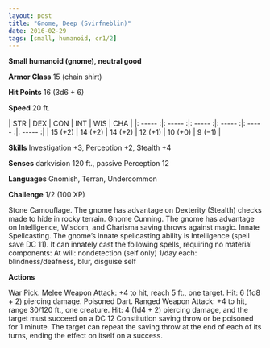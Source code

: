 ```yaml
---
layout: post
title: "Gnome, Deep (Svirfneblin)"
date: 2016-02-29
tags: [small, humanoid, cr1/2]
---
```


**Small humanoid (gnome), neutral good**

**Armor Class** 15 (chain shirt)

**Hit Points** 16 (3d6 + 6)

**Speed** 20 ft.

|   STR   |   DEX   |   CON   |   INT   |   WIS   |   CHA   |
|: ----- :|: ----- :|: ----- :|: ----- :|: ----- :|: ----- :|
| 15 (+2) | 14 (+2) | 14 (+2) | 12 (+1) | 10 (+0) | 9 (−1) |

**Skills** Investigation +3, Perception +2, Stealth +4 

**Senses** darkvision 120 ft., passive Perception 12 

**Languages** Gnomish, Terran, Undercommon 

**Challenge** 1/2 (100 XP)

Stone Camouflage. The gnome has advantage on Dexterity (Stealth) checks made to hide in rocky terrain. Gnome Cunning. The gnome has advantage on Intelligence, Wisdom, and Charisma saving throws against magic. Innate Spellcasting. The gnome’s innate spellcasting ability is Intelligence (spell save DC 11). It can innately cast the following spells, requiring no material components: At will: nondetection (self only) 1/day each: blindness/deafness, blur, disguise self 

**Actions**

War Pick. Melee Weapon Attack: +4 to hit, reach 5 ft., one target. Hit: 6 (1d8 + 2) piercing damage. Poisoned Dart. Ranged Weapon Attack: +4 to hit, range 30/120 ft., one creature. Hit: 4 (1d4 + 2) piercing damage, and the target must succeed on a DC 12 Constitution saving throw or be poisoned for 1 minute. The target can repeat the saving throw at the end of each of its turns, ending the effect on itself on a success.
